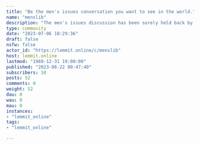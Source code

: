```yaml
---
title: "Be the men's issues conversation you want to see in the world." 
name: "menslib"
description: "The men's issues discussion has been sorely held back by counterproductive tribalism. We're building a new dialogue on the real issues facing men..."
type: community
date: "2023-07-06 18:29:36"
draft: false
nsfw: false
actor_id: "https://lemmit.online/c/menslib"
host: lemmit.online
lastmod: "1969-12-31 19:00:00"
published: "2023-06-22 00:47:40"
subscribers: 10
posts: 52
comments: 0
weight: 52
dau: 0
wau: 0
mau: 0
instances:
- "lemmit_online"
tags: 
- "lemmit_online"

---
```

